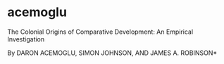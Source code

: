 # acemoglu

The Colonial Origins of Comparative Development:
An Empirical Investigation

By DARON ACEMOGLU, SIMON JOHNSON, AND JAMES A. ROBINSON*

